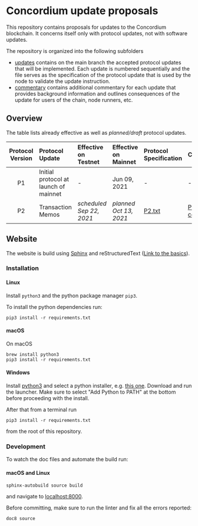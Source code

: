 # Concordium update proposals

This repository contains proposals for updates to the Concordium blockchain.
It concerns itself only with protocol updates, not with software updates.

The repository is organized into the following subfolders
- [updates](./updates) contains on the main branch the accepted protocol
  updates that will be implemented. Each update is numbered sequentially and the
  file serves as the specification of the protocol update that is used by the
  node to validate the update instruction.
- [commentary](./commentary) contains additional commentary for each update that
  provides background information and outlines consequences of the update for
  users of the chain, node runners, etc.
## Overview

The table lists already effective as well as *planned/draft* protocol updates.

| Protocol Version | Protocol Update | Effective on Testnet | Effective on Mainnet | Protocol Specification | Commentary | Specification Hash | Transaction Hash (Mainnet) | Block Hash (Mainnet) |
| :---: | :--- | :--- | :--- | :--- | :--- | :--- | :--- | :--- |
| P1 | Initial protocol at launch of mainnet | - | Jun 09, 2021 | - | - | - | - | - |
| P2 | Transaction Memos | *scheduled  Sep 22, 2021* | *planned  Oct 13, 2021* | [P2.txt](../main/updates/P2.txt) | [P2-commentary.txt](../main/commentary/P2-commentary.txt) | `9b1f206bbe230fef248c9312805460b4f1b05c1ef3964946981a8d4abb58b923`  |   |   |


## Website

The website is build using [Sphinx](https://www.sphinx-doc.org/en/master/index.html) and reStructuredText ([Link to the basics](https://www.sphinx-doc.org/en/master/usage/restructuredtext/basics.html)).

### Installation

#### Linux

Install `python3` and the python package manager `pip3`.

To install the python dependencies run:
```
pip3 install -r requirements.txt
```

#### macOS

On macOS
```
brew install python3
pip3 install -r requirements.txt
```

#### Windows

Install [python3](https://www.python.org/downloads/windows/)
and select a python installer, e.g. [this one](https://www.python.org/ftp/python/3.9.1/python-3.9.1-amd64.exe).
Download and run the launcher. Make sure to select "Add Python to PATH" at the bottom before proceeding with the install.

After that from a terminal run
```
pip3 install -r requirements.txt
```
from the root of this repository.
### Development

To watch the doc files and automate the build run:

#### macOS and Linux
```
sphinx-autobuild source build
```
and navigate to [localhost:8000](http://localhost:8000).


Before committing, make sure to run the linter and fix all the errors reported:
```
doc8 source
```
